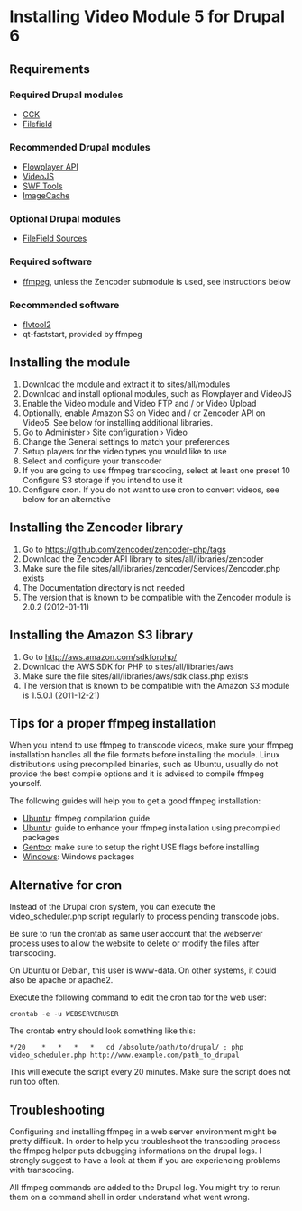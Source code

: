 # Installing Video Module 5 for Drupal 6

## Requirements

### Required Drupal modules

- [CCK](http://drupal.org/project/cck)
- [Filefield](http://drupal.org/project/filefield)

### Recommended Drupal modules

- [Flowplayer API](http://drupal.org/project/flowplayer)
- [VideoJS](http://drupal.org/project/videojs)
- [SWF Tools](http://drupal.org/project/swftools)
- [ImageCache](http://drupal.org/project/imagecache)

### Optional Drupal modules

- [FileField Sources](http://drupal.org/project/filefield_sources)

### Required software

- [ffmpeg](http://ffmpeg.org/), unless the Zencoder submodule is used, see instructions below

### Recommended software

- [flvtool2](http://www.inlet-media.de/flvtool2/)
- qt-faststart, provided by ffmpeg

## Installing the module

1. Download the module and extract it to sites/all/modules
2. Download and install optional modules, such as Flowplayer and VideoJS
3. Enable the Video module and Video FTP and / or Video Upload
4. Optionally, enable Amazon S3 on Video and / or Zencoder API on Video5. See below for installing additional libraries.
5. Go to Administer › Site configuration › Video 
6. Change the General settings to match your preferences
7. Setup players for the video types you would like to use
8. Select and configure your transcoder
9. If you are going to use ffmpeg transcoding, select at least one preset
10 Configure S3 storage if you intend to use it
11. Configure cron. If you do not want to use cron to convert videos, see below for an alternative

## Installing the Zencoder library

1. Go to https://github.com/zencoder/zencoder-php/tags
2. Download the Zencoder API library to sites/all/libraries/zencoder
3. Make sure the file sites/all/libraries/zencoder/Services/Zencoder.php exists
4. The Documentation directory is not needed
5. The version that is known to be compatible with the Zencoder module is 2.0.2 (2012-01-11)

## Installing the Amazon S3 library

1. Go to http://aws.amazon.com/sdkforphp/
2. Download the AWS SDK for PHP to sites/all/libraries/aws
3. Make sure the file sites/all/libraries/aws/sdk.class.php exists
4. The version that is known to be compatible with the Amazon S3 module is 1.5.0.1 (2011-12-21)

## Tips for a proper ffmpeg installation

When you intend to use ffmpeg to transcode videos, make sure your ffmpeg installation handles all 
the file formats before installing the module. Linux distributions using precompiled binaries, 
such as Ubuntu, usually do not provide the best compile options and it is advised to compile 
ffmpeg yourself.

The following guides will help you to get a good ffmpeg installation:

- [Ubuntu](http://ubuntuforums.org/showthread.php?t=786095): ffmpeg compilation guide
- [Ubuntu](http://ubuntuforums.org/showthread.php?t=1117283): guide to enhance your ffmpeg installation using precompiled packages
- [Gentoo](http://www.gentoo-portage.com/media-video/ffmpeg): make sure to setup the right USE flags before installing
- [Windows](http://www.videohelp.com/tools/ffmpeg): Windows packages

## Alternative for cron

Instead of the Drupal cron system, you can execute the video_scheduler.php script regularly
to process pending transcode jobs.

Be sure to run the crontab as same user account that the webserver process uses to allow
the website to delete or modify the files after transcoding.

On Ubuntu or Debian, this user is www-data. On other systems, it could also be apache or apache2.

Execute the following command to edit the cron tab for the web user:

    crontab -e -u WEBSERVERUSER

The crontab entry should look something like this:

    */20	*	*	*	*	cd /absolute/path/to/drupal/ ; php video_scheduler.php http://www.example.com/path_to_drupal

This will execute the script every 20 minutes. Make sure the script does not run too often.

Troubleshooting
---------------

Configuring and installing ffmpeg in a web server environment might be pretty
difficult. In order to help you troubleshoot the transcoding process the ffmpeg
helper puts debugging informations on the drupal logs. I strongly suggest to
have a look at them if you are experiencing problems with transcoding.

All ffmpeg commands are added to the Drupal log. You might try to rerun them on a 
command shell in order understand what went wrong.
